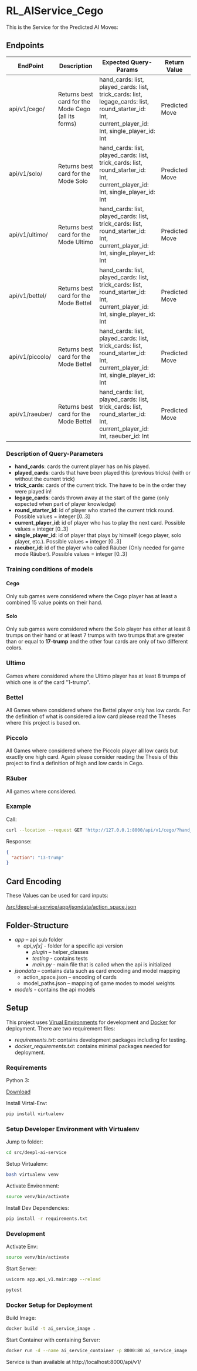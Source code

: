 # RL_AIService_Cego

This is the Service for the Predicted AI Moves:

## Endpoints

| EndPoint       | Description                                         | Expected Query-Params                                                                                                                             | Return Value   |
| -------------- | --------------------------------------------------- | ------------------------------------------------------------------------------------------------------------------------------------------------- | -------------- |
| api/v1/cego/ | Returns best card for the Mode Cego (all its forms) | hand_cards: list, played_cards: list, trick_cards: list, legage_cards: list, round_starter_id: Int, current_player_id: Int, single_player_id: Int | Predicted Move |
| api/v1/solo/ | Returns best card for the Mode Solo                 | hand_cards: list, played_cards: list, trick_cards: list, round_starter_id: Int, current_player_id: Int, single_player_id: Int                     | Predicted Move |
| api/v1/ultimo/ | Returns best card for the Mode Ultimo                 | hand_cards: list, played_cards: list, trick_cards: list, round_starter_id: Int, current_player_id: Int, single_player_id: Int                     | Predicted Move |
| api/v1/bettel/ | Returns best card for the Mode Bettel                 | hand_cards: list, played_cards: list, trick_cards: list, round_starter_id: Int, current_player_id: Int, single_player_id: Int                     | Predicted Move |
| api/v1/piccolo/ | Returns best card for the Mode Bettel                 | hand_cards: list, played_cards: list, trick_cards: list, round_starter_id: Int, current_player_id: Int, single_player_id: Int                     | Predicted Move |
| api/v1/raeuber/ | Returns best card for the Mode Bettel                 | hand_cards: list, played_cards: list, trick_cards: list, round_starter_id: Int, current_player_id: Int, raeuber_id: Int                     | Predicted Move |

### Description of Query-Parameters

- **hand_cards**: cards the current player has on his played.
- **played_cards**: cards that have been played this (previous tricks) (with or without the current trick)
- **trick_cards**: cards of the current trick. The have to be in the order they were played in!
- **legage_cards**: cards thrown away at the start of the game (only expected when part of player knowledge)
- **round_starter_id**: id of player who started the current trick round. Possible values = integer [0..3]
- **current_player_id**: id of player who has to play the next card. Possible values = integer [0..3]
- **single_player_id**: id of player that plays by himself (cego player, solo player, etc.). Possible values = integer [0..3]
- **raeuber_id**: id of the player who called Räuber (Only needed for game mode Räuber). Possible values = integer [0..3]

### Training conditions of models

#### Cego

Only sub games were considered where the Cego player has at least a combined 15 value points on their hand.

#### Solo

Only sub games were considered where the Solo player has either at least 8 trumps on their hand or at least 7 trumps with two trumps that are greater than or equal to **17-trump** and the other four cards are only of two different colors.

### Ultimo

Games where considered where the Ultimo player has at least 8 trumps of which one is of the card "1-trump".

### Bettel

All Games where considered where the Bettel player only has low cards. For the definition of what is considered a low card please read the Theses where this project is based on. 

### Piccolo

All Games where considered where the Piccolo player all low cards but exactly one high card. Again please consider reading the Thesis of this project to find a definition of high and low cards in Cego.

### Räuber

All games where considered.

### Example

Call:

```bash
curl --location --request GET 'http://127.0.0.1:8000/api/v1/cego/?hand_cards=18-trump,15-trump,13-trump,r-d,r-c,b-h,3-h,20-trump,17-trump&played_cards=r-h,16-trump,4-h,2-h,21-trump,6-trump,9-trump,10-trump&trick_cards=8-s,r-s,k-s&legage_cards=11-trump,7-trump,1-trump,k-h,k-d,d-h,2-d,4-d,7-s,3-d&current_player_id=0&round_starter_id=1&single_player_id=0'
```

Response:

```json
{
  "action": "13-trump"
}
```

## Card Encoding

These Values can be used for card inputs:

[/src/deepl-ai-service/app/jsondata/action_space.json](/src/deepl-ai-service/app/jsondata/action_space.json)

## Folder-Structure

* *app* – api sub folder
  * *api_v[x]* - folder for a specific api version
    * *plugin* – helper_classes
    * *testing* - contains tests
    * *main.py* - main file that is called when the api is initialized
* *jsondata* – contains data such as card encoding and model mapping
  * action_space.json – encoding of cards
  * model_paths.json – mapping of game modes to model weights
* *models* - contains the api models

## Setup

This project uses [Virual Environments](https://docs.python.org/3/tutorial/venv.html) for development and [Docker](https://www.docker.com/) for deployment.
There are two requirement files:

* *requirements.txt*: contains development packages including for testing.
* *docker_requirements.txt*: contains minimal packages needed for deployment.

### Requirements

Python 3:

[Download](https://www.python.org/downloads/)

Install Virtal-Env:

```bash
pip install virtualenv
```

### Setup Developer Environment with Virtualenv

Jump to folder:

```bash
cd src/deepl-ai-service
```

Setup Virtualenv:

```bash
bash virtualenv venv
```

Activate Environment:

```bash
source venv/bin/activate
```

Install Dev Dependencies:

```bash
pip install -r requirements.txt
```

### Development

Activate Env:

```bash
source venv/bin/activate
```

Start Server:

```bash
uvicorn app.api_v1.main:app --reload
```

```bash
pytest
```

### Docker Setup for Deployment

Build Image:

```bash
docker build -t ai_service_image .
```

Start Container with containing Server:

```bash
docker run -d --name ai_service_container -p 8000:80 ai_service_image
```

Service is than available at http://localhost:8000/api/v1/
